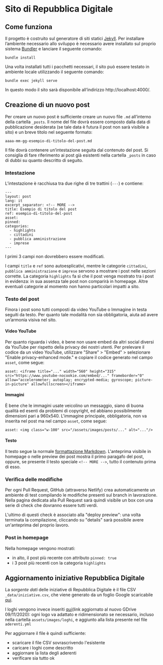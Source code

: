 # Sito di Repubblica Digitale

## Come funziona

Il progetto è costruito sul generatore di siti statici [Jekyll](https://jekyllrb.com/). Per installare l’ambiente necessario allo sviluppo è necessario avere installato sul proprio sistema [Bundler](https://bundler.io/) e lanciare il seguente comando:

`bundle install`

Una volta installati tutti i pacchetti necessari, il sito può essere testato in ambiente locale utilizzando il seguente comando:

`bundle exec jekyll serve`

In questo modo il sito sarà disponibile all’indirizzo http://localhost:4000/.

## Creazione di un nuovo post

Per creare un nuovo post è sufficiente creare un nuovo file `.md` all’interno della cartella `_posts`. Il nome del file dovrà essere composto dalla data di pubblicazione desiderata (se tale data è futura il post non sarà visibile a sito) e un breve titolo nel seguente formato:

`aaaa-mm-gg-esempio-di-titolo-del-post.md`

Il file dovrà contenere un’intestazione seguita dal contenuto del post. Si consiglia di fare riferimento ai post già esistenti nella cartella `_posts` in caso di dubbi su quanto descritto di seguito.

### Intestazione

L’intestazione è racchiusa tra due righe di tre trattini (`---`) e contiene:
```
---
layout: post
lang: it
excerpt_separator: <!-- MORE -->
title: Esempio di titolo del post
ref: esempio-di-titolo-del-post
asset:
pinned:
categories:
  - highlights
  - cittadini
  - pubblica amministrazione
  - imprese
---
```

I primi 3 campi non dovrebbero essere modificati.

I campi `title` e `ref` sono autoesplicativi, mentre le categorie `cittadini`, `pubblica amministrazione` e `imprese` servono a mostrare i post nelle sezioni corrette. La categoria `highlights` fa sì che il post venga mostrato tra i post in evidenza: in sua assenza tale post non comparirà in homepage. Altre eventuali categorie al momento non hanno particolari impatti a sito.

### Testo del post

Finora i post sono tutti composti da video YouTube o Immagine in testa seguiti da testo. Per quanto tale modalità non sia obbligatoria, aiuta ad avere un’armonia visiva nel sito.

#### Video YouTube

Per quanto riguarda i video, è bene non usare embed da altri social diversi da YouTube per rispetto della privacy dei nostri utenti. Per prelevare il codice da un video YouTube, utilizzare "Share" > "Embed" > selezionare "Enable privacy-enhanced mode." e copiare il codice generato nel campo `asset`, come segue:

```
asset: <iframe title="..." width="560" height="315" src="https://www.youtube-nocookie.com/embed/..." frameborder="0" allow="accelerometer; autoplay; encrypted-media; gyroscope; picture-in-picture" allowfullscreen></iframe>
```

#### Immagini

È bene che le immagini usate veicolino un messaggio, siano di buona qualità ed esenti da problemi di copyright, ed abbiano possibilmente dimensioni pari a 960x540. L'immagine principale, obbligatoria, non va inserita nel post ma nel campo `asset`, come segue:

```
asset: <img class="w-100" src="/assets/images/posts/..." alt="..."/>
```

#### Testo

Il testo segue la normale [formattazione Markdown](https://github.com/adam-p/markdown-here/wiki/Markdown-Cheatsheet). L'anteprima visibile in homepage o nelle preview dei post mostra il primo paragafo del post, oppure, se presente il testo speciale `<!-- MORE -->`, tutto il contenuto prima di esso.

### Verifica delle modifiche

Per ogni Pull Request, GitHub (attraverso Netlify) crea automaticamente un ambiente di test compilando le modifiche presenti sul branch in lavorazione. Nella pagina dedicata alla Pull Request sarà quindi visibile un box con una serie di check che dovranno essere tutti verdi.

L'ultimo di questi check è associato alla "deploy preview": una volta terminata la compilazione, cliccando su "details" sarà possibile avere un'anteprima del proprio lavoro.

### Post in homepage

Nella homepage vengono mostrati:

- in alto, il post più recente con attributo `pinned: true`
- i 3 post più recenti con la categoria `highlights`

## Aggiornamento iniziative Repubblica Digitale

La _sorgente dati_ delle iniziative di Repubblica Digitale è il file CSV `_data/iniziative.csv`, che viene generato da un foglio Google scaricabile [qui](https://docs.google.com/spreadsheets/d/e/2PACX-1vQmjiBTJvDnYGCUVDp_Y5fTYIvslfWTTR5NhlK8jMfu74qDL25Ay9yG1UFRzaKdIBXwOqrU2jPV6NvK/pub?gid=1894080245&single=true&output=csv).

I loghi vengono invece inseriti [qui](https://drive.google.com/drive/u/3/folders/1wIOZmcDisQXAyY0Cs6BRPSGO7tE2NowM)(link aggiornato al nuovo GDrive 09/11/2020): ogni logo va adattato e ridimensionato se necessario, incluso nella cartella `assets/images/loghi`, e aggiunto alla lista presente nel file `aderenti.yml`

Per aggiornare il file è quindi sufficiente:

- scaricare il file CSV sovrascrivendo l'esistente
- caricare i loghi come descritto
- aggiornare la lista degli aderenti
- verificare sia tutto ok
